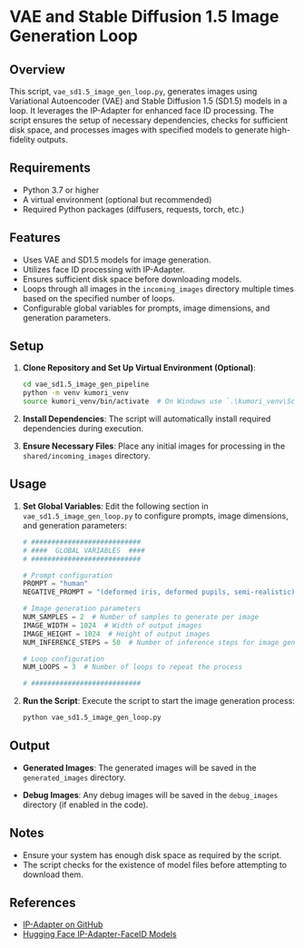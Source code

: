 # VAE and Stable Diffusion 1.5 Image Generation Loop

## Overview

This script, `vae_sd1.5_image_gen_loop.py`, generates images using Variational Autoencoder (VAE) and Stable Diffusion 1.5 (SD1.5) models in a loop. It leverages the IP-Adapter for enhanced face ID processing. The script ensures the setup of necessary dependencies, checks for sufficient disk space, and processes images with specified models to generate high-fidelity outputs.

## Requirements

- Python 3.7 or higher
- A virtual environment (optional but recommended)
- Required Python packages (diffusers, requests, torch, etc.)

## Features

- Uses VAE and SD1.5 models for image generation.
- Utilizes face ID processing with IP-Adapter.
- Ensures sufficient disk space before downloading models.
- Loops through all images in the `incoming_images` directory multiple times based on the specified number of loops.
- Configurable global variables for prompts, image dimensions, and generation parameters.

## Setup

1. **Clone Repository and Set Up Virtual Environment (Optional)**:
    ```sh
    cd vae_sd1.5_image_gen_pipeline
    python -m venv kumori_venv
    source kumori_venv/bin/activate  # On Windows use `.\kumori_venv\Scripts\activate`
    ```

2. **Install Dependencies**:
    The script will automatically install required dependencies during execution.

3. **Ensure Necessary Files**:
    Place any initial images for processing in the `shared/incoming_images` directory.

## Usage

1. **Set Global Variables**:
    Edit the following section in `vae_sd1.5_image_gen_loop.py` to configure prompts, image dimensions, and generation parameters:
    ```python
    # ###########################
    # ####  GLOBAL VARIABLES  ####
    # ###########################

    # Prompt configuration
    PROMPT = "human"
    NEGATIVE_PROMPT = "(deformed iris, deformed pupils, semi-realistic), text, (worst quality:2), (low quality:2), (normal quality:2), jpeg artifacts, ugly, duplicate, morbid, mutilated, extra fingers, mutated hands, poorly drawn hands, poorly drawn face, mutation, deformed, blurry, dehydrated, bad anatomy, bad proportions, extra limbs, cloned face, disfigured, gross proportions, malformed limbs, missing arms, missing legs, extra arms, extra legs, fused fingers, too many fingers, flash, text"

    # Image generation parameters
    NUM_SAMPLES = 2  # Number of samples to generate per image
    IMAGE_WIDTH = 1024  # Width of output images
    IMAGE_HEIGHT = 1024  # Height of output images
    NUM_INFERENCE_STEPS = 50  # Number of inference steps for image generation

    # Loop configuration
    NUM_LOOPS = 3  # Number of loops to repeat the process

    # ###########################
    ```

2. **Run the Script**:
    Execute the script to start the image generation process:
    ```sh
    python vae_sd1.5_image_gen_loop.py
    ```

## Output

- **Generated Images**:
  The generated images will be saved in the `generated_images` directory.

- **Debug Images**:
  Any debug images will be saved in the `debug_images` directory (if enabled in the code).

## Notes

- Ensure your system has enough disk space as required by the script.
- The script checks for the existence of model files before attempting to download them.

## References

- [IP-Adapter on GitHub](https://github.com/tencent-ailab/IP-Adapter)
- [Hugging Face IP-Adapter-FaceID Models](https://huggingface.co/h94/IP-Adapter-FaceID/tree/main)